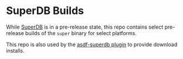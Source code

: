 # SuperDB Builds

While [SuperDB](https://superdb.org/) is in a pre-release state, this repo
contains select pre-release builds of the `super` binary for select platforms.

This repo is also used by the [asdf-superdb
plugin](https://github.com/chrismo/asdf-superdb) to provide download installs.

